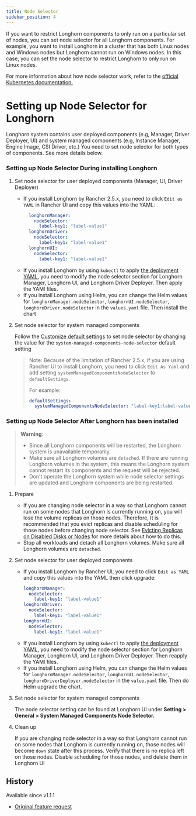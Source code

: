 ```yaml
---
title: Node Selector
sidebar_position: 4
---
```


<head>
  <link rel="canonical" href="https://main--longhornio-docusaurus.netlify.app/advanced-resources/deploy/node-selector"/>
</head>

If you want to restrict Longhorn components to only run on a particular set of nodes, you can set node selector for all Longhorn components.
For example, you want to install Longhorn in a cluster that has both Linux nodes and Windows nodes but Longhorn cannot run on Windows nodes.
In this case, you can set the node selector to restrict Longhorn to only run on Linux nodes.

For more information about how node selector work, refer to the [official Kubernetes documentation.](https://kubernetes.io/docs/concepts/scheduling-eviction/assign-pod-node#nodeselector)

# Setting up Node Selector for Longhorn
Longhorn system contains user deployed components (e.g, Manager, Driver Deployer, UI) and system managed components (e.g, Instance Manager, Engine Image, CSI Driver, etc.)
You need to set node selector for both types of components. See more details below.

### Setting up Node Selector During installing Longhorn
1. Set node selector for user deployed components (Manager, UI, Driver Deployer)
   * If you install Longhorn by Rancher 2.5.x, you need to click `Edit as YAML` in Rancher UI and copy this values into the YAML:
      ```yaml
        longhornManager:
          nodeSelector:
            label-key1: "label-value1"
        longhornDriver:
          nodeSelector:
            label-key1: "label-value1"
        longhornUI:
          nodeSelector:
            label-key1: "label-value1"
      ```
   * If you install Longhorn by using `kubectl` to apply [the deployment YAML](https://raw.githubusercontent.com/longhorn/longhorn/v1.1.1/deploy/longhorn.yaml), you need to modify the node selector section for Longhorn Manager, Longhorn UI, and Longhorn Driver Deployer.
    Then apply the YAMl files.
   * If you install Longhorn using Helm, you can change the Helm values for `longhornManager.nodeSelector`, `longhornUI.nodeSelector`, `longhornDriver.nodeSelector` in the `values.yaml` file.
    Then install the chart

2. Set node selector for system managed components

   Follow the [Customize default settings](./customizing-default-settings/) to set node selector by changing the value for the `system-managed-components-node-selector` default setting
   > Note: Because of the limitation of Rancher 2.5.x, if you are using Rancher UI to install Longhorn, you need to click `Edit As Yaml` and add setting `systemManagedComponentsNodeSelector` to `defaultSettings`.
   >
   > For example:
   > ```yaml
   > defaultSettings:
   >   systemManagedComponentsNodeSelector: "label-key1:label-value1"
   >  ```


### Setting up Node Selector After Longhorn has been installed

> **Warning**:
> * Since all Longhorn components will be restarted, the Longhorn system is unavailable temporarily.
> * Make sure all Longhorn volumes are `detached`. If there are running Longhorn volumes in the system, this means the Longhorn system cannot restart its components and the request will be rejected.
> * Don't operate the Longhorn system while node selector settings are updated and Longhorn components are being restarted.

1. Prepare
   * If you are changing node selector in a way so that Longhorn cannot run on some nodes that Longhorn is currently running on,
     you will lose the volume replicas on those nodes.
     Therefore, It is recommended that you evict replicas and disable scheduling for those nodes before changing node selector.
     See [Evicting Replicas on Disabled Disks or Nodes](../../volumes-and-nodes/disks-or-nodes-eviction) for more details about how to do this.
   * Stop all workloads and detach all Longhorn volumes. Make sure all Longhorn volumes are `detached`.

2. Set node selector for user deployed components
    * If you install Longhorn by Rancher UI, you need to click `Edit as YAML` and copy this values into the YAML then click upgrade:
        ```yaml
        longhornManager:
          nodeSelector:
            label-key1: "label-value1"
        longhornDriver:
          nodeSelector:
            label-key1: "label-value1"
        longhornUI:
          nodeSelector:
            label-key1: "label-value1"
        ```
    * If you install Longhorn by using `kubectl` to apply [the deployment YAML](https://raw.githubusercontent.com/longhorn/longhorn/v1.1.1/deploy/longhorn.yaml), you need to modify the node selector section for Longhorn Manager, Longhorn UI, and Longhorn Driver Deployer.
      Then reapply the YAMl files.
    * If you install Longhorn using Helm, you can change the Helm values for `longhornManager.nodeSelector`, `longhornUI.nodeSelector`, `longhornDriverDeployer.nodeSelector` in the `value.yaml` file.
      Then do Helm upgrade the chart.

3. Set node selector for system managed components

   The node selector setting can be found at Longhorn UI under **Setting > General > System Managed Components Node Selector.**

4. Clean up

   If you are changing node selector in a way so that Longhorn cannot run on some nodes that Longhorn is currently running on,
   those nodes will become `down` state after this process. Verify that there is no replica left on those nodes.
   Disable scheduling for those nodes, and delete them in Longhorn UI

## History
Available since v1.1.1
* [Original feature request](https://github.com/longhorn/longhorn/issues/2199)


